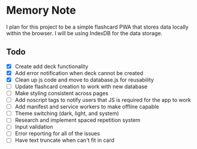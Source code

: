 # Memory Note

I plan for this project to be a simple flashcard PWA that stores data locally within the browser. I will be using IndexDB for the data storage.

## Todo

- [x] Create add deck functionality
- [x] Add error notification when deck cannot be created
- [x] Clean up js code and move to database.js for reusability
- [ ] Update flashcard creation to work with new database
- [ ] Make styling consistent across pages
- [ ] Add noscript tags to notify users that JS is required for the app to work
- [ ] Add manifest and service workers to make offline capable
- [ ] Theme switching (dark, light, and system)
- [ ] Research and implement spaced repetition system
- [ ] Input validation
- [ ] Error reporting for all of the issues
- [ ] Have text truncate when can't fit in card
